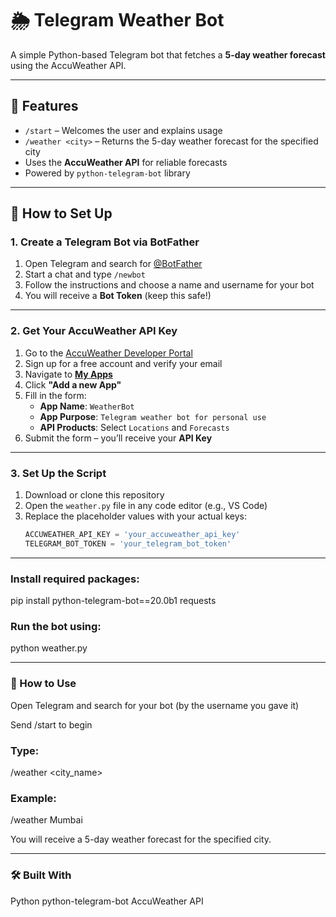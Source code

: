 # 🌦️ Telegram Weather Bot

A simple Python-based Telegram bot that fetches a **5-day weather forecast** using the AccuWeather API.

---

## 🔧 Features

- `/start` – Welcomes the user and explains usage
- `/weather <city>` – Returns the 5-day weather forecast for the specified city
- Uses the **AccuWeather API** for reliable forecasts
- Powered by `python-telegram-bot` library

---

## 🚀 How to Set Up

### 1. Create a Telegram Bot via BotFather

1. Open Telegram and search for [@BotFather](https://t.me/BotFather)
2. Start a chat and type `/newbot`
3. Follow the instructions and choose a name and username for your bot
4. You will receive a **Bot Token** (keep this safe!)

---

### 2. Get Your AccuWeather API Key

1. Go to the [AccuWeather Developer Portal](https://developer.accuweather.com)
2. Sign up for a free account and verify your email
3. Navigate to **[My Apps](https://developer.accuweather.com/user/me/apps)**  
4. Click **"Add a new App"**
5. Fill in the form:
   - **App Name**: `WeatherBot`
   - **App Purpose**: `Telegram weather bot for personal use`
   - **API Products**: Select `Locations` and `Forecasts`
6. Submit the form – you’ll receive your **API Key**

---

### 3. Set Up the Script

1. Download or clone this repository
2. Open the `weather.py` file in any code editor (e.g., VS Code)
3. Replace the placeholder values with your actual keys:
   ```python
   ACCUWEATHER_API_KEY = 'your_accuweather_api_key'
   TELEGRAM_BOT_TOKEN = 'your_telegram_bot_token'
   
---

### Install required packages: 
pip install python-telegram-bot==20.0b1 requests

### Run the bot using:
python weather.py

---

### 💬 How to Use
Open Telegram and search for your bot (by the username you gave it)

Send /start to begin

### Type:
/weather <city_name>
### Example:
/weather Mumbai

You will receive a 5-day weather forecast for the specified city.

---

### 🛠 Built With
Python
python-telegram-bot
AccuWeather API
